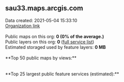 <h2>sau33.maps.arcgis.com</h2> Data created: 2021-05-04 15:33:10 <br /><a target='new' href='https://sau33.maps.arcgis.com'>Organization link</a><br /><br />Public maps on this org: <b>0 (0% of the average.)</b><br />Public layers on this org: <b>0 </b>(<a target='new' href='https://services.arcgis.com/WQluvUqnWJjd7Gno/ArcGIS/rest/services'>full service list</a>)<br />Estimated storaged used by feature layers: <b>0 MB</b><br /><br />**Top 50 public maps by views:**<br /><br /><br />**Top 25 largest public feature services (estimated):**<br />